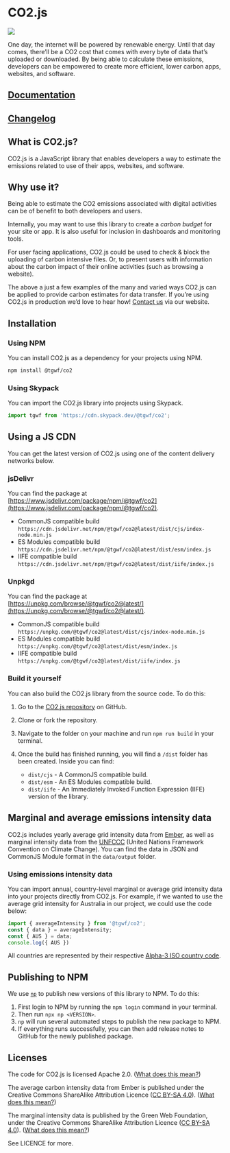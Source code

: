 # CO2.js

<img src="https://github.com/thegreenwebfoundation/co2.js/actions/workflows/unittests.yml/badge.svg" />

One day, the internet will be powered by renewable energy. Until that day comes, there’ll be a CO2 cost that comes with every byte of data that’s uploaded or downloaded. By being able to calculate these emissions, developers can be empowered to create more efficient, lower carbon apps, websites, and software.

## [Documentation](https://developers.thegreenwebfoundation.org/co2js/overview/)
## [Changelog](/CHANGELOG.md)

## What is CO2.js?

CO2.js is a JavaScript library that enables developers a way to estimate the emissions related to use of their apps, websites, and software.

## Why use it?

Being able to estimate the CO2 emissions associated with digital activities can be of benefit to both developers and users.

Internally, you may want to use this library to create a *carbon budget* for your site or app. It is also useful for inclusion in dashboards and monitoring tools.

For user facing applications, CO2.js could be used to check & block the uploading of carbon intensive files. Or, to present users with information about the carbon impact of their online activities (such as browsing a website).

The above a just a few examples of the many and varied ways CO2.js can be applied to provide carbon estimates for data transfer. If you’re using CO2.js in production we’d love to hear how! [Contact us](https://www.thegreenwebfoundation.org/support-form/) via our website.

## Installation

### Using NPM

You can install CO2.js as a dependency for your projects using NPM.

```bash
npm install @tgwf/co2
```

### Using Skypack

You can import the CO2.js library into projects using Skypack.

```js
import tgwf from 'https://cdn.skypack.dev/@tgwf/co2';
```

## Using a JS CDN

You can get the latest version of CO2.js using one of the content delivery networks below.

### jsDelivr

You can find the package at [https://www.jsdelivr.com/package/npm/@tgwf/co2](https://www.jsdelivr.com/package/npm/@tgwf/co2).

- CommonJS compatible build `https://cdn.jsdelivr.net/npm/@tgwf/co2@latest/dist/cjs/index-node.min.js`
- ES Modules compatible build `https://cdn.jsdelivr.net/npm/@tgwf/co2@latest/dist/esm/index.js`
- IIFE compatible build `https://cdn.jsdelivr.net/npm/@tgwf/co2@latest/dist/iife/index.js`

### Unpkgd

You can find the package at [https://unpkg.com/browse/@tgwf/co2@latest/](https://unpkg.com/browse/@tgwf/co2@latest/).

- CommonJS compatible build `https://unpkg.com/@tgwf/co2@latest/dist/cjs/index-node.min.js`
- ES Modules compatible build `https://unpkg.com/@tgwf/co2@latest/dist/esm/index.js`
- IIFE compatible build `https://unpkg.com/@tgwf/co2@latest/dist/iife/index.js`

### Build it yourself

You can also build the CO2.js library from the source code. To do this:

1. Go to the [CO2.js repository](https://github.com/thegreenwebfoundation/co2.js) on GitHub.
1. Clone or fork the repository.
1. Navigate to the folder on your machine and run `npm run build` in your terminal.
1. Once the build has finished running, you will find a `/dist` folder has been created. Inside you can find:
  
    - `dist/cjs` - A CommonJS compatible build.
    - `dist/esm` - An ES Modules compatible build.
    - `dist/iife` - An Immediately Invoked Function Expression (IIFE) version of the library.

## Marginal and average emissions intensity data

CO2.js includes yearly average grid intensity data from [Ember](https://ember-climate.org/data/data-explorer/), as well as marginal intensity data from the [UNFCCC](https://unfccc.int/) (United Nations Framework Convention on Climate Change). You can find the data in JSON and CommonJS Module format in the `data/output` folder.

### Using emissions intensity data

You can import annual, country-level marginal or average grid intensity data into your projects directly from CO2.js. For example, if we wanted to use the average grid intensity for Australia in our project, we could use the code below:

```js
import { averageIntensity } from '@tgwf/co2';
const { data } = averageIntensity;
const { AUS } = data;
console.log({ AUS })
```

All countries are represented by their respective [Alpha-3 ISO country code](https://www.iso.org/obp/ui/#search).
## Publishing to NPM

We use [`np`](https://www.npmjs.com/package/np) to publish new versions of this library to NPM. To do this:

1. First login to NPM by running the `npm login` command in your terminal.
2. Then run `npx np <VERSION>`.
3. `np` will run several automated steps to publish the new package to NPM.
4. If everything runs successfully, you can then add release notes to GitHub for the newly published package.


## Licenses

The code for CO2.js is licensed Apache 2.0. ([What does this mean?](https://tldrlegal.com/license/apache-license-2.0-(apache-2.0)))

The average carbon intensity data from Ember is published under the Creative Commons ShareAlike Attribution Licence ([CC BY-SA 4.0](https://creativecommons.org/licenses/by-sa/4.0/)). ([What does this mean?](https://tldrlegal.com/license/creative-commons-attribution-sharealike-4.0-international-(cc-by-sa-4.0)))

The marginal intensity data is published by the Green Web Foundation, under the Creative Commons ShareAlike Attribution Licence ([CC BY-SA 4.0](https://creativecommons.org/licenses/by-sa/4.0/)). ([What does this mean?](https://tldrlegal.com/license/creative-commons-attribution-sharealike-4.0-international-(cc-by-sa-4.0)))

See LICENCE for more.
